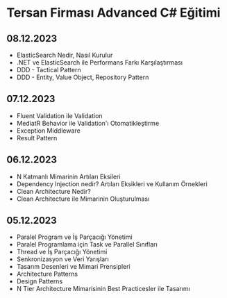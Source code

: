 # Tersan Firması Advanced C# Eğitimi
## 08.12.2023
- ElasticSearch Nedir, Nasıl Kurulur
- .NET ve ElasticSearch ile Performans Farkı Karşılaştırması
- DDD - Tactical Pattern
- DDD - Entity, Value Object, Repository Pattern

## 07.12.2023
- Fluent Validation ile Validation
- MediatR Behavior ile Validation'ı Otomatikleştirme
- Exception Middleware
- Result Pattern

## 06.12.2023
- N Katmanlı Mimarinin Artıları Eksileri
- Dependency Injection nedir? Artıları Eksikleri ve Kullanım Örnekleri
- Clean Architecture Nedir?
- Clean Architecture ile Mimarinin Oluşturulması

## 05.12.2023
- Paralel Program ve İş Parçacığı Yönetimi
- Paralel Programlama için Task ve Parallel Sınıfları
- Thread ve İş Parçacığı Yönetimi
- Senkronizasyon ve Veri Yarışları
- Tasarım Desenleri ve Mimari Prensipleri
- Architecture Patterns
- Design Patterns
- N Tier Architecture Mimarisinin Best Practicesler ile Tasarımı